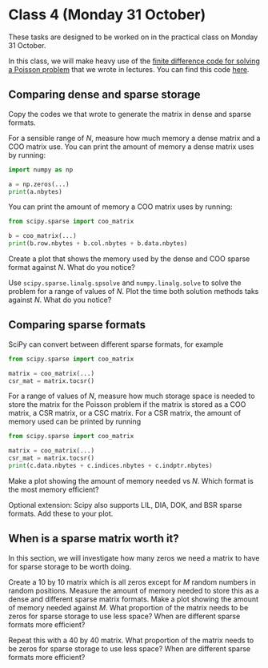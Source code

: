 # Class 4 (Monday 31 October)

These tasks are designed to be worked on in the practical class on Monday 31 October.

In this class, we will make heavy use of the [finite difference code for solving a Poisson problem](https://gist.github.com/mscroggs/45ab606d6e69b811122b2697821267b1)
that we wrote in lectures. You can find this code [here](https://gist.github.com/mscroggs/45ab606d6e69b811122b2697821267b1).

## Comparing dense and sparse storage
Copy the codes we that wrote to generate the matrix in dense and sparse formats.

For a sensible range of $N$, measure how much memory a dense matrix and a COO matrix use.
You can print the amount of memory a dense matrix uses by running:

```python
import numpy as np

a = np.zeros(...)
print(a.nbytes)
```

You can print the amount of memory a COO matrix uses by running:

```python
from scipy.sparse import coo_matrix

b = coo_matrix(...)
print(b.row.nbytes + b.col.nbytes + b.data.nbytes)
```

Create a plot that shows the memory used by the dense and COO sparse format against $N$.
What do you notice?

Use `scipy.sparse.linalg.spsolve` and `numpy.linalg.solve` to solve the problem for a range of values of $N$.
Plot the time both solution methods taks against $N$.
What do you notice?

## Comparing sparse formats
SciPy can convert between different sparse formats, for example

```python
from scipy.sparse import coo_matrix

matrix = coo_matrix(...)
csr_mat = matrix.tocsr()
```

For a range of values of $N$, measure how much storage space is needed to store the matrix for the Poisson problem if the matrix is stored as
a COO matrix, a CSR matrix, or a CSC matrix.
For a CSR matrix, the amount of memory used can be printed by running

```python
from scipy.sparse import coo_matrix

matrix = coo_matrix(...)
csr_mat = matrix.tocsr()
print(c.data.nbytes + c.indices.nbytes + c.indptr.nbytes)
```

Make a plot showing the amount of memory needed vs $N$. Which format is the most memory efficient?

Optional extension: Scipy also supports LIL, DIA, DOK, and BSR sparse formats. Add these to your plot.

## When is a sparse matrix worth it?
In this section, we will investigate how many zeros we need a matrix to have for sparse storage to be worth doing.

Create a 10 by 10 matrix which is all zeros except for $M$ random numbers in random positions.
Measure the amount of memory needed to store this as a dense and different sparse matrix formats.
Make a plot showing the amount of memory needed against $M$.
What proportion of the matrix needs to be zeros for sparse storage to use less space? When are different sparse formats more efficient?

Repeat this with a 40 by 40 matrix.
What proportion of the matrix needs to be zeros for sparse storage to use less space? When are different sparse formats more efficient?
